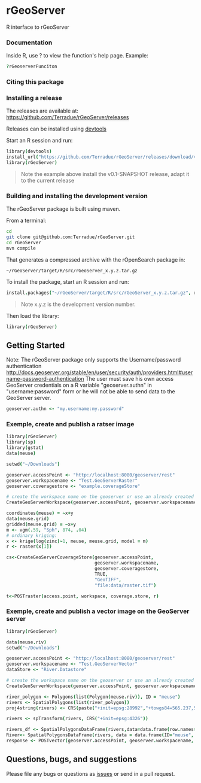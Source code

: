 # rGeoServer

R interface to rGeoServer

<!---[![DOI](https://zenodo.org/badge/3806/Terradue/rOpenSearch.png)](http://dx.doi.org/10.5281/zenodo.10642)-->

### Documentation


Inside R, use ?_<function name>_ to view the function's help page. Example:

```coffee
?rGeoserverFunciton
```

### Citing this package

<!---To cite rOpenSearch use its [DOI](http://dx.doi.org/10.5281/zenodo.10642)-->

### Installing a release

The releases are available at: https://github.com/Terradue/rGeoServer/releases

Releases can be installed using [devtools](http://www.rstudio.com/products/rpackages/devtools/)

Start an R session and run:

```coffee
library(devtools)
install_url("https://github.com/Terradue/rGeoServer/releases/download/v0.1-SNAPSHOT/rGeoServer_0.1.0.tar.gz")
library(rGeoServer)
```

> Note the example above install the v0.1-SNAPSHOT release, adapt it to the current release

### Building and installing the development version

The rGeoServer package is built using maven.

From a terminal: 

```bash
cd
git clone git@github.com:Terradue/rGeoServer.git
cd rGeoServer
mvn compile
```

That generates a compressed archive with the rOpenSearch package in:

```
~/rGeoServer/target/R/src/rGeoServer_x.y.z.tar.gz
```
To install the package, start an R session and run:

```coffee
install.packages("~/rGeoServer/target/R/src/rGeoServer_x.y.z.tar.gz", repos=NULL, type="source")
```

> Note x.y.z is the development version number.

Then load the library:

```coffee
library(rGeoServer)
```

## Getting Started 

Note: 
The rGeoServer package only supports the Username/password authentication http://docs.geoserver.org/stable/en/user/security/auth/providers.html#username-password-authentication 
The user must save his own access GeoServer credentials on a R variable "geoserver.authn" in "username:password"  form or he will not be able to send data to the GeoServer server.

```coffee
geoserver.authn <- "my.username:my.password"
```

### Exemple, create and publish a ratser image 

```coffee
library(rGeoServer)
library(sp)
library(gstat)
data(meuse)

setwd("~/Downloads")

geoserver.accessPoint <- "http://localhost:8080/geoserver/rest"
geoserver.workspacename <- "Test.GeoServerRaster"
geoserver.coveragestore <- "example.coverageStore"

# create the workspace name on the geoserver or use an already created workspace
CreateGeoServerWorkspace(geoserver.accessPoint, geoserver.workspacename)

coordinates(meuse) = ~x+y
data(meuse.grid)
gridded(meuse.grid) = ~x+y
m <- vgm(.59, "Sph", 874, .04)
# ordinary kriging:
x <- krige(log(zinc)~1, meuse, meuse.grid, model = m)
r <- raster(x[1])

cs<-CreateGeoServerCoverageStore(geoserver.accessPoint,
		                         geoserver.workspacename,
		                         geoserver.coveragestore,
		                         TRUE,
		                         "GeoTIFF",
		                         "file:data/raster.tif")

t<-POSTraster(access.point, workspace, coverage.store, r)

```

### Exemple, create and publish a vector image on the GeoServer server
```coffee
library(rGeoServer)

data(meuse.riv)
setwd("~/Downloads")

geoserver.accessPoint <- "http://localhost:8080/geoserver/rest"
geoserver.workspacename <- "Test.GeoServerVector"
dataStore <- "River.Datastore"

# create the workspace name on the geoserver or use an already created workspace
CreateGeoServerWorkspace(geoserver.accessPoint, geoserver.workspacename)

river_polygon <- Polygons(list(Polygon(meuse.riv)), ID = "meuse")
rivers <- SpatialPolygons(list(river_polygon))
proj4string(rivers) <- CRS(paste("+init=epsg:28992","+towgs84=565.237,50.0087,465.658,-0.406857,0.350733,-1.87035,4.0812"))

rivers <- spTransform(rivers, CRS("+init=epsg:4326"))

rivers_df <- SpatialPolygonsDataFrame(rivers,data=data.frame(row.names=row.names(rivers)))
River<- SpatialPolygonsDataFrame(rivers, data = data.frame(ID="meuse", row.names="meuse",stringsAsFactors=FALSE))
response <- POSTvector(geoserver.accessPoint, geoserver.workspacename, dataStore, River)
```

## Questions, bugs, and suggestions

Please file any bugs or questions as [issues](https://github.com/Terradue/rGeoServer/issues/new) or send in a pull request.


